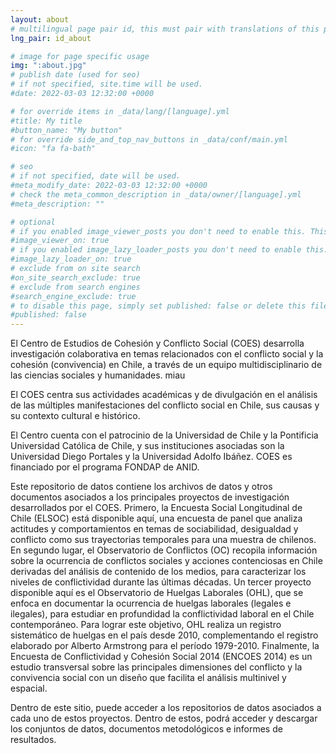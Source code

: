 ```yaml
---
layout: about
# multilingual page pair id, this must pair with translations of this page. (This name must be unique)
lng_pair: id_about

# image for page specific usage
img: ":about.jpg"
# publish date (used for seo)
# if not specified, site.time will be used.
#date: 2022-03-03 12:32:00 +0000

# for override items in _data/lang/[language].yml
#title: My title
#button_name: "My button"
# for override side_and_top_nav_buttons in _data/conf/main.yml
#icon: "fa fa-bath"

# seo
# if not specified, date will be used.
#meta_modify_date: 2022-03-03 12:32:00 +0000
# check the meta_common_description in _data/owner/[language].yml
#meta_description: ""

# optional
# if you enabled image_viewer_posts you don't need to enable this. This is only if image_viewer_posts = false
#image_viewer_on: true
# if you enabled image_lazy_loader_posts you don't need to enable this. This is only if image_lazy_loader_posts = false
#image_lazy_loader_on: true
# exclude from on site search
#on_site_search_exclude: true
# exclude from search engines
#search_engine_exclude: true
# to disable this page, simply set published: false or delete this file
#published: false
---
```

El Centro de Estudios de Cohesión y Conflicto Social (COES) desarrolla investigación colaborativa en temas relacionados con el conflicto social y la cohesión (convivencia) en Chile, a través de un equipo multidisciplinario de las ciencias sociales y humanidades. miau

El COES centra sus actividades académicas y de divulgación en el análisis de las múltiples manifestaciones del conflicto social en Chile, sus causas y su contexto cultural e histórico.

El Centro cuenta con el patrocinio de la Universidad de Chile y la Pontificia Universidad Católica de Chile, y sus instituciones asociadas son la Universidad Diego Portales y la Universidad Adolfo Ibáñez. COES es financiado por el programa FONDAP de ANID.

Este repositorio de datos contiene los archivos de datos y otros documentos asociados a los principales proyectos de investigación desarrollados por el COES. Primero, la Encuesta Social Longitudinal de Chile (ELSOC) está disponible aquí, una encuesta de panel que analiza actitudes y comportamientos en temas de sociabilidad, desigualdad y conflicto como sus trayectorias temporales para una muestra de chilenos. En segundo lugar, el Observatorio de Conflictos (OC) recopila información sobre la ocurrencia de conflictos sociales y acciones contenciosas en Chile derivadas del análisis de contenido de los medios, para caracterizar los niveles de conflictividad durante las últimas décadas. Un tercer proyecto disponible aquí es el Observatorio de Huelgas Laborales (OHL), que se enfoca en documentar la ocurrencia de huelgas laborales (legales e ilegales), para estudiar en profundidad la conflictividad laboral en el Chile contemporáneo. Para lograr este objetivo, OHL realiza un registro sistemático de huelgas en el país desde 2010, complementando el registro elaborado por Alberto Armstrong para el período 1979-2010. Finalmente, la Encuesta de Conflictividad y Cohesión Social 2014 (ENCOES 2014) es un estudio transversal sobre las principales dimensiones del conflicto y la convivencia social con un diseño que facilita el análisis multinivel y espacial.

Dentro de este sitio, puede acceder a los repositorios de datos asociados a cada uno de estos proyectos. Dentro de estos, podrá acceder y descargar los conjuntos de datos, documentos metodológicos e informes de resultados.
